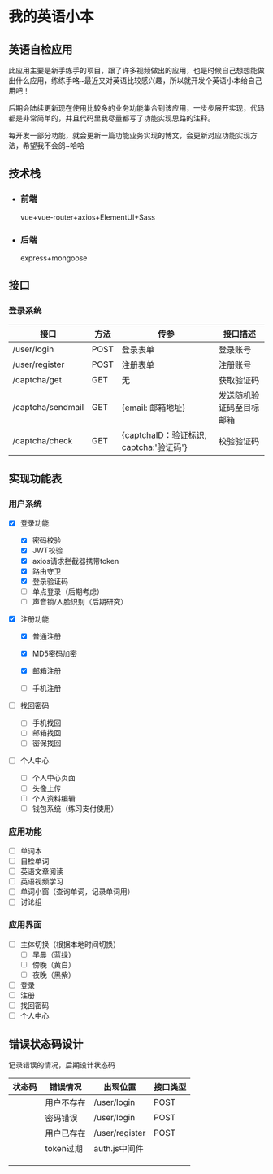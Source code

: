 # 我的英语小本
## 英语自检应用

此应用主要是新手练手的项目，跟了许多视频做出的应用，也是时候自己想想能做出什么应用，练练手咯~最近又对英语比较感兴趣，所以就开发个英语小本给自己用吧！

后期会陆续更新现在使用比较多的业务功能集合到该应用，一步步展开实现，代码都是非常简单的，并且代码里我尽量都写了功能实现思路的注释。

每开发一部分功能，就会更新一篇功能业务实现的博文，会更新对应功能实现方法，希望我不会鸽~哈哈

## 技术栈

- ### 前端

  vue+vue-router+axios+ElementUI+Sass

- ### 后端

  express+mongoose

## 接口

### 登录系统

| 接口              | 方法 | 传参                                    | 接口描述                 |
| ----------------- | ---- | --------------------------------------- | ------------------------ |
| /user/login       | POST | 登录表单                                | 登录账号                 |
| /user/register    | POST | 注册表单                                | 注册账号                 |
| /captcha/get      | GET  | 无                                      | 获取验证码               |
| /captcha/sendmail | GET  | {email: 邮箱地址}                       | 发送随机验证码至目标邮箱 |
| /captcha/check    | GET  | {captchaID：验证标识, captcha:'验证码'} | 校验验证码               |



## 实现功能表

### 用户系统

- [x] 登录功能

  - [x] 密码校验
  - [x] JWT校验
  - [x] axios请求拦截器携带token
  - [x] 路由守卫
  - [x] 登录验证码
  - [ ] 单点登录（后期考虑）
  - [ ] 声音锁/人脸识别（后期研究）

- [x] 注册功能

  - [x] 普通注册
  - [x] MD5密码加密

  - [x] 邮箱注册
  - [ ] 手机注册

- [ ] 找回密码

  - [ ] 手机找回
  - [ ] 邮箱找回
  - [ ] 密保找回

- [ ] 个人中心

  - [ ] 个人中心页面
  - [ ] 头像上传
  - [ ] 个人资料编辑
  - [ ] 钱包系统（练习支付使用）

### 应用功能

- [ ] 单词本
- [ ] 自检单词
- [ ] 英语文章阅读
- [ ] 英语视频学习
- [ ] 单词小窗（查询单词，记录单词用）
- [ ] 讨论组

### 应用界面

- [ ] 主体切换（根据本地时间切换）
  - [ ] 早晨（蓝绿）
  - [ ] 傍晚（黄白）
  - [ ] 夜晚（黑紫）
- [ ] 登录
- [ ] 注册
- [ ] 找回密码
- [ ] 个人中心

## 错误状态码设计

记录错误的情况，后期设计状态码

| 状态码 | 错误情况   | 出现位置       | 接口类型 |
| ------ | ---------- | -------------- | -------- |
|        | 用户不存在 | /user/login    | POST     |
|        | 密码错误   | /user/login    | POST     |
|        | 用户已存在 | /user/register | POST     |
|        | token过期  | auth.js中间件  |          |
|        |            |                |          |
|        |            |                |          |
|        |            |                |          |

